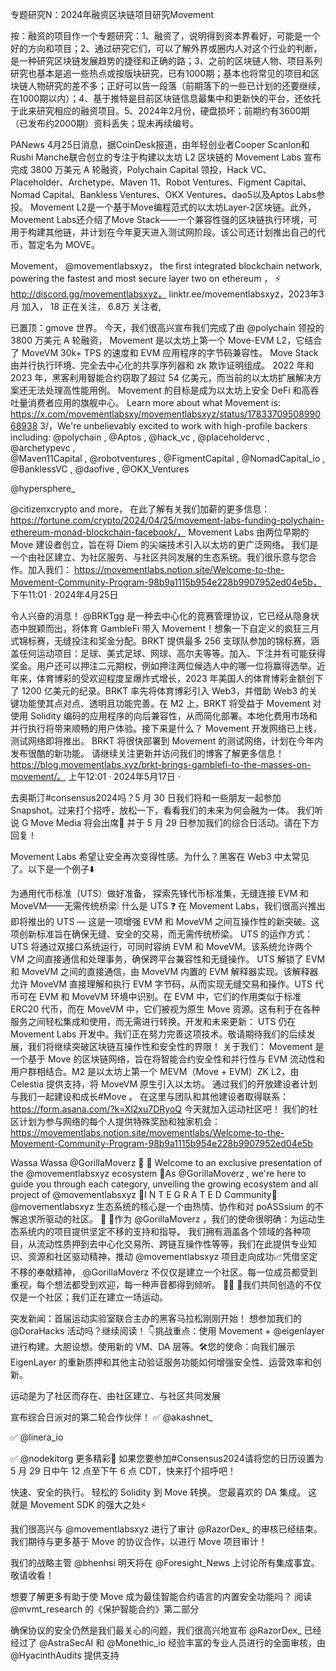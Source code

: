 专题研究N：2024年融资区块链项目研究Movement


按：融资的项目作一个专题研究：1、融资了，说明得到资本界看好，可能是一个好的方向和项目；2、通过研究它们，可以了解外界或圈内人对这个行业的判断，是一种研究区块链发展趋势的捷径和正确的路；3、之前的区块链人物、项目系列研究也基本是追一些热点或按版块研究，已有1000期；基本也将常见的项目和区块链人物研究的差不多；正好可以告一段落（前期落下的一些已计划的还要继续，在1000期以内）；4、基于推特是目前区块链信息最集中和更新快的平台，还依托于此来研究相应的融资项目。5、2024年2月份，硬盘损坏；前期约有3600期（已发布约2000期）资料丢失；现未再续编号。

PANews 4月25日消息，据CoinDesk报道，由年轻创业者Cooper Scanlon和Rushi Manche联合创立的专注于构建以太坊 L2 区块链的 Movement Labs 宣布完成 3800 万美元 A 轮融资，Polychain Capital 领投，Hack VC、Placeholder、Archetype、Maven 11、Robot Ventures、Figment Capital、Nomad Capital、Bankless Ventures、OKX Ventures、dao5以及Aptos Labs参投。
Movement L2是一个基于Move编程范式的以太坊Layer-2区块链。此外，Movement Labs还介绍了Move Stack——一个兼容性强的区块链执行环境，可用于构建其他链，并计划在今年夏天进入测试网阶段。该公司还计划推出自己的代币，暂定名为 MOVE。

Movement，
@movementlabsxyz，
the first integrated blockchain network, powering the fastest and most secure layer two on ethereum 
，
⚡️ http://discord.gg/movementlabsxyz，
linktr.ee/movementlabsxyz，2023年3月 加入，
18 正在关注，
6.8万 关注者,


已置顶：gmove 世界。
今天，我们很高兴宣布我们完成了由
@polychain
领投的 3800 万美元 A 轮融资，
Movement 是以太坊上第一个 Move-EVM L2，它结合了 MoveVM 30k+ TPS 的速度和 EVM 应用程序的字节码兼容性。
Move Stack 由并行执行环境、完全去中心化的共享序列器和 zk 欺诈证明组成。
2022 年和 2023 年，黑客利用智能合约窃取了超过 54 亿美元，而当前的以太坊扩展解决方案还无法处理高性能用例。
Movement 的目标是成为以太坊上安全 DeFi 和高吞吐量消费者应用的旗舰中心。
Learn more about what Movement is:
https://x.com/movementlabsxy/movementlabsxyz/status/1783370950899068938
3/，We're unbelievably excited to work with high-profile backers including: 
@polychain
, 
@Aptos
, 
@hack_vc
, 
@placeholdervc
, 
@archetypevc
,  
@Maven11Capital
, 
@robotventures
, 
@FigmentCapital
, 
@NomadCapital_io
, 
@BanklessVC
, 
@daofive
, 
@OKX_Ventures
 
@hypersphere_
 
@citizenxcrypto
 and more，
在此了解有关我们加薪的更多信息：
https://fortune.com/crypto/2024/04/25/movement-labs-funding-polychain-ethereum-monad-blockchain-facebook/，
Movement Labs 由两位早期的 Move 建设者创立，旨在将 Diem 的尖端技术引入以太坊的更广泛网络。
我们是一个由社区建立、为社区服务、与社区共同发展的生态系统。我们很乐意与您合作。加入我们： https://movementlabs.notion.site/Welcome-to-the-Movement-Community-Program-98b9a1115b954e228b9907952ed04e5b，
下午11:01 · 2024年4月25日

令人兴奋的消息！ 
@BRKTgg
是一种去中心化的竞赛管理协议，它已经从隐身状态中脱颖而出，将体育 GambleFi 带入 Movement！想象一下自定义的疯狂三月式锦标赛，无缝投注和奖金分配。BRKT 提供最多 256 支球队参加的锦标赛，涵盖任何运动项目：足球、美式足球、网球、高尔夫等等。加入、下注并有可能获得奖金。用户还可以押注二元期权，例如押注两位候选人中的哪一位将赢得选举。近年来，体育博彩的受欢迎程度呈爆炸式增长，2023 年美国人的体育博彩金额创下了 1200 亿美元的纪录。BRKT 率先将体育博彩引入 Web3，并借助 Web3 的关键功能使其点对点、透明且功能完善。在 M2 上，BRKT 将受益于 Movement 对使用 Solidity 编码的应用程序的向后兼容性，从而简化部署。本地化费用市场和并行执行将带来顺畅的用户体验。接下来是什么？ Movement 开发网络已上线，测试网络即将推出。 BRKT 将很快部署到 Movement 的测试网络，计划在今年内发布很酷的新功能。 请继续关注更新并访问我们的博客了解更多信息！
https://blog.movementlabs.xyz/brkt-brings-gamblefi-to-the-masses-on-movement/。
上午12:01 · 2024年5月17日
·

去奥斯汀#consensus2024吗？5 月 30 日我们将和一些朋友一起参加 Snapshot。过来打个招呼，放松一下，看看我们的未来为何会融为一体。
我们听说 G Move Media 将会出席👀
并于 5 月 29 日参加我们的综合日活动。请在下方回复！

Movement Labs 希望让安全再次变得性感。为什么？黑客在 Web3 中太常见了。以下是一个例子⬇️

为通用代币标准（UTS）做好准备，
探索先锋代币标准集，无缝连接 EVM 和 MoveVM——无需传统桥梁❕
什么是 UTS ❓
在 Movement Labs，我们很高兴推出即将推出的 UTS — 这是一项增强 EVM 和 MoveVM 之间互操作性的新突破。这项创新标准旨在确保无缝、安全的交易，而无需传统桥梁。
UTS 的运作方式：
UTS 将通过双接口系统运行，可同时容纳 EVM 和 MoveVM。该系统允许两个 VM 之间直接通信和处理事务，确保跨平台兼容性和无缝操作。
UTS 解锁了 EVM 和 MoveVM 之间的直接通信，由 MoveVM 内置的 EVM 解释器实现。该解释器允许 MoveVM 直接理解和执行 EVM 字节码，从而实现无缝交易和操作。UTS 代币可在 EVM 和 MoveVM 环境中识别。在 EVM 中，它们的作用类似于标准 ERC20 代币，而在 MoveVM 中，它们被视为原生 Move 资源。这有利于在各种服务之间轻松集成和使用，而无需进行转换。开发和未来更新：
UTS 仍在 Movement Labs 开发中。我们正在努力完善这项技术。敬请期待我们的后续发展，我们将继续突破区块链互操作性和安全性的界限！
关于我们：
Movement 是一个基于 Move 的区块链网络，旨在将智能合约安全性和并行性与 EVM 流动性和用户群相结合。M2 是以太坊上第一个 MEVM（Move + EVM）ZK L2，由 Celestia 提供支持，将 MoveVM 原生引入以太坊。
通过我们的开放建设者计划与我们一起建设和成长#Move 。
在这里与团队和其他建设者取得联系： https://form.asana.com/?k=Xl2xu7DRyoQ
今天就加入运动社区吧！
我们的社区计划为参与网络的每个人提供特殊奖励和独家机会： https://movementlabs.notion.site/movementlabs/Welcome-to-the-Movement-Community-Program-98b9a1115b954e228b9907952ed04e5b

 Wassa Wassa 
@GorillaMoverz
🦍
🎯 Welcome to an exclusive presentation of the 
@movementlabsxyz
 ecosystem
🚀As 
@GorillaMoverz
, we're here to guide you through each category, unveiling the growing ecosystem and all project of 
@movementlabsxyz
🍌I N T E G R A T E D Community🍌
@movementlabsxyz
生态系统的核心是一个由热情、协作和对 poASSsium 的不懈追求所驱动的社区。 🍌
🦍作为
@GorillaMoverz
 ，我们的使命很明确：为运动生态系统内的项目提供坚定不移的支持和指导。 
我们拥有涵盖各个领域的各种项目，从流动性质押到去中心化交易所、跨链互操作性等等，我们在此提供专业知识、资源和社区驱动精神，推动
@movementlabsxyz
项目走向成功📈凭借坚定不移的奉献精神， 
@GorillaMoverz
不仅仅是建立一个社区。每一位成员都受到重视，每个想法都受到欢迎，每一种声音都得到倾听。 📣💬
💪我们共同创造的不仅仅是一个社区；我们正在建立一场运动。

突发新闻：首届运动实验室联合主办的黑客马拉松刚刚开始！
想参加我们的
@DoraHacks
活动吗？继续阅读！ 👇挑战重点：使用 Movement + 
@eigenlayer
进行构建。大胆设想。使用新的 VM、DA 层等。🛠️您的使命：向我们展示 EigenLayer 的重新质押和其他主动验证服务功能如何增强安全性、运营效率和创新。

运动是为了社区而存在、由社区建立、与社区共同发展

宣布综合日派对的第二轮合作伙伴！
✅
@akashnet_
 
✅
@linera_io
 
✅
@nodekitorg
更多精彩👀
如果您要参加#Consensus2024请将您的日历设置为 5 月 29 日中午 12 点至下午 6 点 CDT，快来打个招呼吧！

快速、安全的执行。
轻松的 Solidity 到 Move 转换。
您最喜欢的 DA 集成。
这就是 Movement SDK 的强大之处⚡️

我们很高兴与
@movementlabsxyz
进行了审计
@RazorDex_
的审核已经结束。我们期待与更多基于 Move 的协议合作，以进行 Move 项目审计！

我们的战略主管
@bhenhsi
明天将在
@Foresight_News
上讨论所有集成事宜。敬请收看！

想要了解更多有助于使 Move 成为最佳智能合约语言的内置安全功能吗？
阅读
@mvmt_research
的《保护智能合约》第二部分

确保协议的安全仍然是我们最关心的问题，我们很高兴地宣布
@RazorDex_
已经经过了
@AstraSecAI
和
@Monethic_io
经验丰富的专业人员进行的全面审核，由
@HyacinthAudits
提供支持




